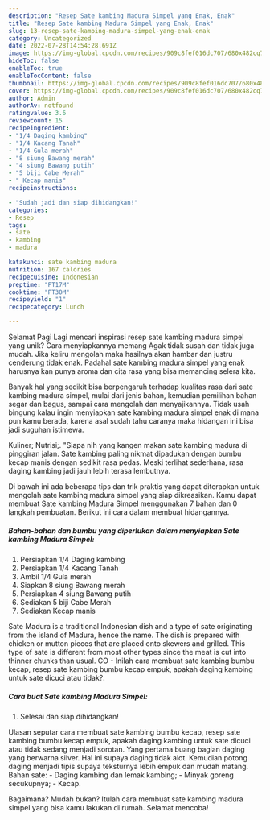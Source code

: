 ```yaml
---
description: "Resep Sate kambing Madura Simpel yang Enak, Enak"
title: "Resep Sate kambing Madura Simpel yang Enak, Enak"
slug: 13-resep-sate-kambing-madura-simpel-yang-enak-enak
category: Uncategorized
date: 2022-07-28T14:54:28.691Z
image: https://img-global.cpcdn.com/recipes/909c8fef016dc707/680x482cq70/sate-kambing-madura-simpel-foto-resep-utama.jpg
hideToc: false
enableToc: true
enableTocContent: false
thumbnail: https://img-global.cpcdn.com/recipes/909c8fef016dc707/680x482cq70/sate-kambing-madura-simpel-foto-resep-utama.jpg
cover: https://img-global.cpcdn.com/recipes/909c8fef016dc707/680x482cq70/sate-kambing-madura-simpel-foto-resep-utama.jpg
author: Admin
authorAv: notfound
ratingvalue: 3.6
reviewcount: 15
recipeingredient:
- "1/4 Daging kambing"
- "1/4 Kacang Tanah"
- "1/4 Gula merah"
- "8 siung Bawang merah"
- "4 siung Bawang putih"
- "5 biji Cabe Merah"
- " Kecap manis"
recipeinstructions:

- "Sudah jadi dan siap dihidangkan!"
categories:
- Resep
tags:
- sate
- kambing
- madura

katakunci: sate kambing madura 
nutrition: 167 calories
recipecuisine: Indonesian
preptime: "PT17M"
cooktime: "PT30M"
recipeyield: "1"
recipecategory: Lunch

---
```



Selamat Pagi Lagi mencari inspirasi resep sate kambing madura simpel yang unik? Cara menyiapkannya memang Agak tidak susah dan tidak juga mudah. Jika keliru mengolah maka hasilnya akan hambar dan justru cenderung tidak enak. Padahal sate kambing madura simpel yang enak harusnya kan punya aroma dan cita rasa yang bisa memancing selera kita.


Banyak hal yang sedikit bisa berpengaruh terhadap kualitas rasa dari sate kambing madura simpel, mulai dari jenis bahan, kemudian pemilihan bahan segar dan bagus, sampai cara mengolah dan menyajikannya. Tidak usah bingung kalau ingin menyiapkan sate kambing madura simpel enak di mana pun kamu berada, karena asal sudah tahu caranya maka hidangan ini bisa jadi suguhan istimewa.

Kuliner; Nutrisi;. &#34;Siapa nih yang kangen makan sate kambing madura di pinggiran jalan. Sate kambing paling nikmat dipadukan dengan bumbu kecap manis dengan sedikit rasa pedas. Meski terlihat sederhana, rasa daging kambing jadi jauh lebih terasa lembutnya.


Di bawah ini ada beberapa tips dan trik praktis yang dapat diterapkan untuk mengolah sate kambing madura simpel yang siap dikreasikan. Kamu dapat membuat Sate kambing Madura Simpel menggunakan 7 bahan dan 0 langkah pembuatan. Berikut ini cara dalam membuat hidangannya.

<!--inarticleads1-->

##### Bahan-bahan dan bumbu yang diperlukan dalam menyiapkan Sate kambing Madura Simpel:

1. Persiapkan 1/4 Daging kambing
1. Persiapkan 1/4 Kacang Tanah
1. Ambil 1/4 Gula merah
1. Siapkan 8 siung Bawang merah
1. Persiapkan 4 siung Bawang putih
1. Sediakan 5 biji Cabe Merah
1. Sediakan  Kecap manis


Sate Madura is a traditional Indonesian dish and a type of sate originating from the island of Madura, hence the name. The dish is prepared with chicken or mutton pieces that are placed onto skewers and grilled. This type of sate is different from most other types since the meat is cut into thinner chunks than usual. CO - Inilah cara membuat sate kambing bumbu kecap, resep sate kambing bumbu kecap empuk, apakah daging kambing untuk sate dicuci atau tidak?. 

<!--inarticleads2-->

##### Cara buat Sate kambing Madura Simpel:


1. Selesai dan siap dihidangkan!

Ulasan seputar cara membuat sate kambing bumbu kecap, resep sate kambing bumbu kecap empuk, apakah daging kambing untuk sate dicuci atau tidak sedang menjadi sorotan. Yang pertama buang bagian daging yang berwarna silver. Hal ini supaya daging tidak alot. Kemudian potong daging menjadi tipis supaya teksturnya lebih empuk dan mudah matang. Bahan sate: - Daging kambing dan lemak kambing; - Minyak goreng secukupnya; - Kecap. 

Bagaimana? Mudah bukan? Itulah cara membuat sate kambing madura simpel yang bisa kamu lakukan di rumah. Selamat mencoba!
